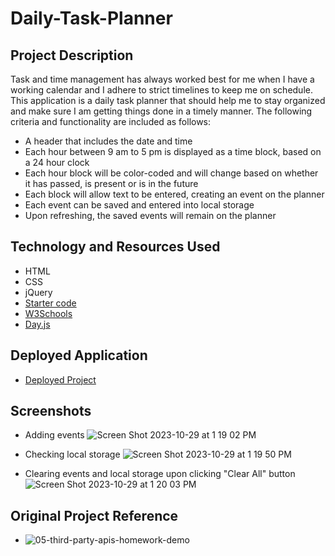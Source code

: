 # Daily-Task-Planner

## Project Description
Task and time management has always worked best for me when I have a working calendar and I adhere to strict timelines to keep me on schedule. This application is a daily task planner that should help me to stay organized and make sure I am getting things done in a timely manner. The following criteria and functionality are included as follows:

- A header that includes the date and time
- Each hour between 9 am to 5 pm is displayed as a time block, based on a 24 hour clock
- Each hour block will be color-coded and will change based on whether it has passed, is present or is in the future
- Each block will allow text to be entered, creating an event on the planner
- Each event can be saved and entered into local storage
- Upon refreshing, the saved events will remain on the planner

## Technology and Resources Used
- HTML
- CSS
- jQuery
- [Starter code](https://github.com/coding-boot-camp/crispy-octo-meme/ "Starter code")
- [W3Schools](https://www.w3schools.com/jquery/jquery_css_classes.asp/ "W3Schools") 
- [Day.js](https://day.js.org/docs/en/get-set/hour/ "Day.js")

## Deployed Application
- [Deployed Project](https://tugwellchristi.github.io/Daily-Task-Planner/ "Project Link")

## Screenshots
- Adding events 
![Screen Shot 2023-10-29 at 1 19 02 PM](https://github.com/tugwellchristi/Daily-Task-Planner/assets/90078824/6f744a22-26d7-4b2c-ac33-35efa04b725c)

- Checking local storage
![Screen Shot 2023-10-29 at 1 19 50 PM](https://github.com/tugwellchristi/Daily-Task-Planner/assets/90078824/88cef753-48bb-4d9c-ab50-9692ab2281b3)

- Clearing events and local storage upon clicking "Clear All" button
![Screen Shot 2023-10-29 at 1 20 03 PM](https://github.com/tugwellchristi/Daily-Task-Planner/assets/90078824/4b885e52-ec19-4ce1-8b7d-928ad132f55a)


## Original Project Reference
- ![05-third-party-apis-homework-demo](https://github.com/tugwellchristi/Daily-Task-Planner/assets/90078824/11207088-88ae-463b-9783-1d8726d62c9a)
